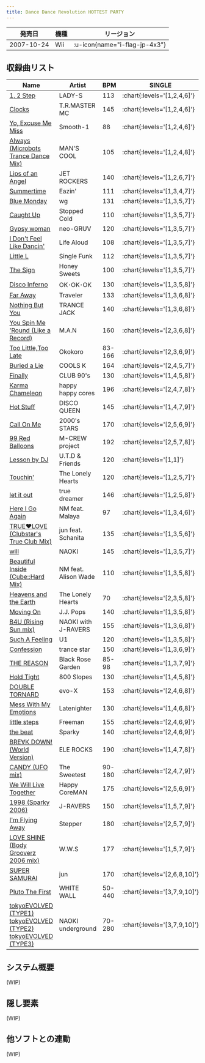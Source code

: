 ```yaml
---
title: Dance Dance Revolution HOTTEST PARTY
---
```


|発売日|機種|リージョン|
|------|----|---------|
|2007-10-24|Wii| :u-icon{name="i-flag-jp-4x3"} |

## 収録曲リスト

|Name|Artist|BPM|SINGLE|
|----|------|---|------|
|[1, 2 Step](/wii-jp/hottest/1-2-step)|LADY-S|113| :chart{:levels='[1,2,4,6]'} |
|[Clocks](/wii-jp/hottest/clocks)|T.R.MASTER MC|145| :chart{:levels='[1,2,4,6]'} |
|[Yo, Excuse Me Miss](/wii-jp/hottest/yo-excuse-me-miss)|Smooth-1|88| :chart{:levels='[1,2,4,6]'} |
|[Always (Microbots Trance Dance Mix)](/wii-jp/hottest/always)|MAN'S COOL|105| :chart{:levels='[1,2,4,8]'} |
|[Lips of an Angel](/wii-jp/hottest/lips-of-an-angel)|JET ROCKERS|140| :chart{:levels='[1,2,6,7]'} |
|[Summertime](/wii-jp/hottest/summertime)|Eazin'|111| :chart{:levels='[1,3,4,7]'} |
|[Blue Monday](/wii-jp/hottest/blue-monday)|wg|131| :chart{:levels='[1,3,5,7]'} |
|[Caught Up](/wii-jp/hottest/caught-up)|Stopped Cold|110| :chart{:levels='[1,3,5,7]'} |
|[Gypsy woman](/wii-jp/hottest/gypsy-woman)|neo-GRUV|120| :chart{:levels='[1,3,5,7]'} |
|[I Don't Feel Like Dancin'](/wii-jp/hottest/i-dont-feel-like-dancin)|Life Aloud|108| :chart{:levels='[1,3,5,7]'} |
|[Little L](/wii-jp/hottest/little-l)|Single Funk|112| :chart{:levels='[1,3,5,7]'} |
|[The Sign](/wii-jp/hottest/the-sign)|Honey Sweets|100| :chart{:levels='[1,3,5,7]'} |
|[Disco Inferno](/wii-jp/hottest/disco-inferno)|OK･OK･OK|130| :chart{:levels='[1,3,5,8]'} |
|[Far Away](/wii-jp/hottest/far-away)|Traveler|133| :chart{:levels='[1,3,6,8]'} |
|[Nothing But You](/wii-jp/hottest/nothing-but-you)|TRANCE JACK|140| :chart{:levels='[1,3,6,8]'} |
|[You Spin Me 'Round (Like a Record)](/wii-jp/hottest/you-spin-me-round)|M.A.N|160| :chart{:levels='[2,3,6,8]'} |
|[Too Little,Too Late](/wii-jp/hottest/too-little-too-late)|Okokoro|83-166| :chart{:levels='[2,3,6,9]'} |
|[Buried a Lie](/wii-jp/hottest/buried-a-lie)|COOLS K|164| :chart{:levels='[2,4,5,7]'} |
|[Finally](/wii-jp/hottest/finally)|CLUB 90's|130| :chart{:levels='[1,4,5,8]'} |
|[Karma Chameleon](/wii-jp/hottest/karma-chameleon)|happy happy cores|196| :chart{:levels='[2,4,7,8]'} |
|[Hot Stuff](/wii-jp/hottest/hot-stuff)|DISCO QUEEN|145| :chart{:levels='[1,4,7,9]'} |
|[Call On Me](/wii-jp/hottest/call-on-me)|2000's STARS|170| :chart{:levels='[2,5,6,9]'} |
|[99 Red Balloons](/wii-jp/hottest/99-red-balloons)|M-CREW project|192| :chart{:levels='[2,5,7,8]'} |
|[Lesson by DJ](/wii-jp/hottest/lesson-by-dj)|U.T.D & Friends|120| :chart{:levels='[1,1]'} |
|[Touchin'](/wii-jp/hottest/touchin)|The Lonely Hearts|120| :chart{:levels='[1,2,5,7]'} |
|[let it out](/wii-jp/hottest/let-it-out)|true dreamer|146| :chart{:levels='[1,2,5,8]'} |
|[Here I Go Again](/wii-jp/hottest/here-i-go-again)|NM feat. Malaya|97| :chart{:levels='[1,3,4,6]'} |
|[TRUE♥LOVE (Clubstar's True Club Mix)](/wii-jp/hottest/true-love-clubstars)|jun feat. Schanita|135| :chart{:levels='[1,3,5,6]'} |
|[will](/wii-jp/hottest/will)|NAOKI|145| :chart{:levels='[1,3,5,7]'} |
|[Beautiful Inside (Cube::Hard Mix)](/wii-jp/hottest/beautiful-inside)|NM feat. Alison Wade|110| :chart{:levels='[1,3,5,8]'} |
|[Heavens and the Earth](/wii-jp/hottest/heavens-and-the-earth)|The Lonely Hearts|70| :chart{:levels='[2,3,5,8]'} |
|[Moving On](/wii-jp/hottest/moving-on)|J.J. Pops|140| :chart{:levels='[1,3,5,8]'} |
|[B4U (Rising Sun mix)](/wii-jp/hottest/b4u-rising-sun)|NAOKI with J-RAVERS|155| :chart{:levels='[1,3,6,8]'} |
|[Such A Feeling](/wii-jp/hottest/such-a-feeling)|U1|120| :chart{:levels='[1,3,5,8]'} |
|[Confession](/wii-jp/hottest/confession)|trance star|150| :chart{:levels='[1,3,6,9]'} |
|[THE REASON](/wii-jp/hottest/the-reason)|Black Rose Garden|85-98| :chart{:levels='[1,3,7,9]'} |
|[Hold Tight](/wii-jp/hottest/hold-tight)|800 Slopes|130| :chart{:levels='[1,4,5,8]'} |
|[DOUBLE TORNARD](/wii-jp/hottest/double-tornard)|evo-X|153| :chart{:levels='[2,4,6,8]'} |
|[Mess With My Emotions](/wii-jp/hottest/mess-with-my-emotions)|Latenighter|130| :chart{:levels='[1,4,6,8]'} |
|[little steps](/wii-jp/hottest/little-steps)|Freeman|155| :chart{:levels='[2,4,6,9]'} |
|[the beat](/wii-jp/hottest/the-beat)|Sparky|140| :chart{:levels='[2,4,6,9]'} |
|[BRE∀K DOWN! (World Version)](/wii-jp/hottest/break-down-world)|ELE ROCKS|190| :chart{:levels='[1,4,7,8]'} |
|[CANDY (UFO mix)](/wii-jp/hottest/candy-ufo)|The Sweetest|90-180| :chart{:levels='[2,4,7,9]'} |
|[We Will Live Together](/wii-jp/hottest/we-will-live-together)|Happy CoreMAN|175| :chart{:levels='[2,5,6,9]'} |
|[1998 (Sparky 2006)](/wii-jp/hottest/1998-sparky)|J-RAVERS|150| :chart{:levels='[1,5,7,9]'} |
|[I'm Flying Away](/wii-jp/hottest/im-flying-away)|Stepper|180| :chart{:levels='[2,5,7,9]'} |
|[LOVE SHINE (Body Grooverz 2006 mix)](/wii-jp/hottest/love-shine-body-grooverz)|W.W.S|177| :chart{:levels='[1,5,7,9]'} |
|[SUPER SAMURAI](/wii-jp/hottest/super-samurai)|jun|170| :chart{:levels='[2,6,8,10]'} |
|[Pluto The First](/wii-jp/hottest/pluto-the-first)|WHITE WALL|50-440| :chart{:levels='[3,7,9,10]'} |
|[tokyoEVOLVED (TYPE1)](/wii-jp/hottest/tokyoevolved-type1)<br/>[tokyoEVOLVED (TYPE2)](/wii-jp/hottest/tokyoevolved-type2)<br/>[tokyoEVOLVED (TYPE3)](/wii-jp/hottest/tokyoevolved-type3)|NAOKI underground|70-280| :chart{:levels='[3,7,9,10]'} |

## システム概要

(WIP)

## 隠し要素

(WIP)

## 他ソフトとの連動

(WIP)
